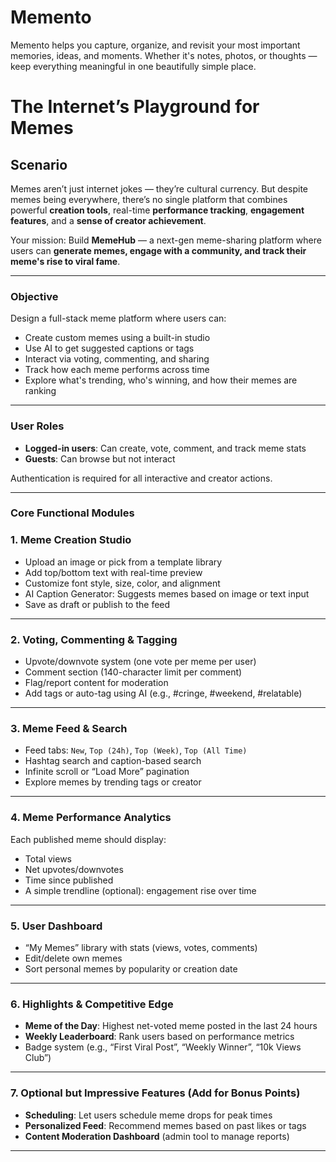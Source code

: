 # Memento
Memento helps you capture, organize, and revisit your most important memories, ideas, and moments. Whether it's notes, photos, or thoughts — keep everything meaningful in one beautifully simple place.





# **The Internet’s Playground for Memes**

## Scenario

Memes aren’t just internet jokes — they’re cultural currency. But despite memes being everywhere, there’s no single platform that combines powerful **creation tools**, real-time **performance tracking**, **engagement features**, and a **sense of creator achievement**.

Your mission: Build **MemeHub** — a next-gen meme-sharing platform where users can **generate memes, engage with a community, and track their meme's rise to viral fame**.

---

### Objective

Design a full-stack meme platform where users can:

- Create custom memes using a built-in studio
- Use AI to get suggested captions or tags
- Interact via voting, commenting, and sharing
- Track how each meme performs across time
- Explore what's trending, who's winning, and how their memes are ranking

---

### User Roles

- **Logged-in users**: Can create, vote, comment, and track meme stats
- **Guests**: Can browse but not interact

Authentication is required for all interactive and creator actions.

---

### Core Functional Modules

### 1. Meme Creation Studio

- Upload an image or pick from a template library
- Add top/bottom text with real-time preview
- Customize font style, size, color, and alignment
- AI Caption Generator: Suggests memes based on image or text input
- Save as draft or publish to the feed

---

### 2. Voting, Commenting & Tagging

- Upvote/downvote system (one vote per meme per user)
- Comment section (140-character limit per comment)
- Flag/report content for moderation
- Add tags or auto-tag using AI (e.g., #cringe, #weekend, #relatable)

---

### 3. Meme Feed & Search

- Feed tabs: `New`, `Top (24h)`, `Top (Week)`, `Top (All Time)`
- Hashtag search and caption-based search
- Infinite scroll or “Load More” pagination
- Explore memes by trending tags or creator

---

### 4. Meme Performance Analytics

Each published meme should display:

- Total views
- Net upvotes/downvotes
- Time since published
- A simple trendline (optional): engagement rise over time

---

### 5. User Dashboard

- “My Memes” library with stats (views, votes, comments)
- Edit/delete own memes
- Sort personal memes by popularity or creation date

---

### 6. Highlights & Competitive Edge

- **Meme of the Day**: Highest net-voted meme posted in the last 24 hours
- **Weekly Leaderboard**: Rank users based on performance metrics
- Badge system (e.g., “First Viral Post”, “Weekly Winner”, “10k Views Club”)

---

### 7. Optional but Impressive Features (Add for Bonus Points)

- **Scheduling**: Let users schedule meme drops for peak times
- **Personalized Feed**: Recommend memes based on past likes or tags
- **Content Moderation Dashboard** (admin tool to manage reports)

---
